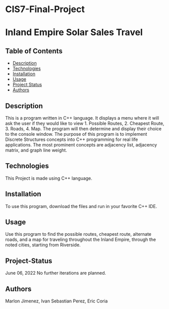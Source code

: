# CIS7-Final-Project
# Inland Empire Solar Sales Travel

## Table of Contents

* [Description](#Description)
* [Technologies](#Technologies)
* [Installation](#Installation)
* [Usage](#Usage)
* [Project Status](#Project-Status)
* [Authors](#Authors)

## Description
This is a program written in C++ language. It displays a menu where it will ask the user if they would like to view 1. Possible Routes, 2. Cheapest Route, 3. Roads, 4. Map. The program will then determine and display their choice to the console window. The purpose of this program is to implement Discrete Structures concepts into C++ programming for real life applications. The most prominent concepts are adjacency list, adjacency matrix, and graph line weight.
## Technologies
This Project is made using C++ language.

## Installation
To use this program, download the files and run in your favorite C++ IDE.

## Usage
Use this program to find the possible routes, cheapest route, alternate roads, and a map for traveling throughout the Inland Empire, through the noted cities, starting from Riverside.

## Project-Status
June 06, 2022
No further iterations are planned.

## Authors
Marlon Jimenez, 
Ivan Sebastian Perez, 
Eric Coria


